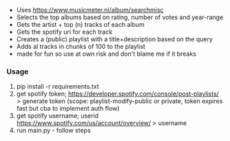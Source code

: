 * Uses https://www.musicmeter.nl/album/searchmisc
* Selects the top albums based on rating, number of votes and year-range 
* Gets the artist + top (n) tracks of each album
* Gets the spotify uri for each track
* Creates a (public) playlist with a title+description based on the query
* Adds al tracks in chunks of 100 to the playlist 
* made for fun so use at own risk and don't blame me if it breaks

### Usage ###
1. pip install -r requirements.txt
2. get spotify token; https://developer.spotify.com/console/post-playlists/ > generate token (scope: playlist-modify-public or private, token expires fast but cba to implement auth flow)
3. get spotify username; userid https://www.spotify.com/us/account/overview/ > username
4. run main.py - follow steps 

